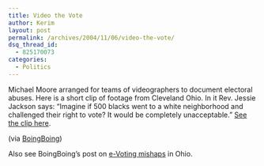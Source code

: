 ```yaml
---
title: Video the Vote
author: Kerim
layout: post
permalink: /archives/2004/11/06/video-the-vote/
dsq_thread_id:
  - 825170073
categories:
  - Politics
---
```

Michael Moore arranged for teams of videographers to document electoral abuses. Here is a short clip of footage from Cleveland Ohio. In it Rev. Jessie Jackson says: &#8220;Imagine if 500 blacks went to a white neighborhood and challenged their right to vote? It would be completely unacceptable.&#8221; <a href="http://www.metroblogging.com/videothevote/" onclick="_gaq.push(['_trackEvent', 'outbound-article', 'http://www.metroblogging.com/videothevote/', 'See the clip here']);" >See the clip here</a>.

(via <a href="http://www.boingboing.net/2004/11/06/electionday_footage_.html" onclick="_gaq.push(['_trackEvent', 'outbound-article', 'http://www.boingboing.net/2004/11/06/electionday_footage_.html', 'BoingBoing']);" >BoingBoing</a>)

Also see BoingBoing&#8217;s post on <a href="http://www.usatoday.com/tech/news/techpolicy/evoting/2004-11-04-1000-reports_x.htm" onclick="_gaq.push(['_trackEvent', 'outbound-article', 'http://www.usatoday.com/tech/news/techpolicy/evoting/2004-11-04-1000-reports_x.htm', 'e-Voting mishaps']);" >e-Voting mishaps</a> in Ohio.

